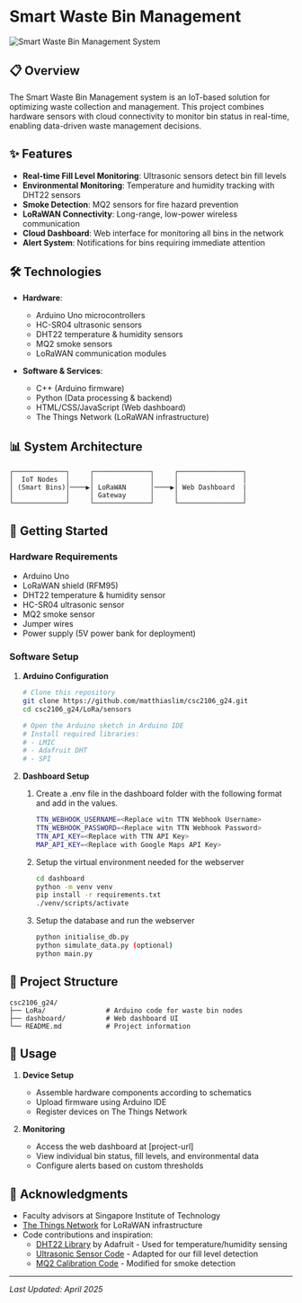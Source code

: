 # Smart Waste Bin Management

![Smart Waste Bin Management System](https://github.com/user-attachments/assets/e73b523b-c91c-491e-9ac6-e1af3a18a490)

## 📋 Overview

The Smart Waste Bin Management system is an IoT-based solution for optimizing waste collection and management. This project combines hardware sensors with cloud connectivity to monitor bin status in real-time, enabling data-driven waste management decisions.

## ✨ Features

- **Real-time Fill Level Monitoring**: Ultrasonic sensors detect bin fill levels
- **Environmental Monitoring**: Temperature and humidity tracking with DHT22 sensors
- **Smoke Detection**: MQ2 sensors for fire hazard prevention
- **LoRaWAN Connectivity**: Long-range, low-power wireless communication
- **Cloud Dashboard**: Web interface for monitoring all bins in the network
- **Alert System**: Notifications for bins requiring immediate attention

## 🛠️ Technologies

- **Hardware**:
  - Arduino Uno microcontrollers
  - HC-SR04 ultrasonic sensors
  - DHT22 temperature & humidity sensors
  - MQ2 smoke sensors
  - LoRaWAN communication modules

- **Software & Services**:
  - C++ (Arduino firmware)
  - Python (Data processing & backend)
  - HTML/CSS/JavaScript (Web dashboard)
  - The Things Network (LoRaWAN infrastructure)

## 📊 System Architecture

```
┌─────────────┐     ┌──────────────┐     ┌────────────────┐
│  IoT Nodes  │     │              │     │                │
│ (Smart Bins)│────▶│ LoRaWAN      │────▶│ Web Dashboard  |
│             │     │ Gateway      │     │                │     
└─────────────┘     └──────────────┘     └────────────────┘     
```

## 🚀 Getting Started

### Hardware Requirements

- Arduino Uno
- LoRaWAN shield (RFM95)
- DHT22 temperature & humidity sensor
- HC-SR04 ultrasonic sensor
- MQ2 smoke sensor
- Jumper wires
- Power supply (5V power bank for deployment)

### Software Setup

1. **Arduino Configuration**
   ```bash
   # Clone this repository
   git clone https://github.com/matthiaslim/csc2106_g24.git
   cd csc2106_g24/LoRa/sensors
   
   # Open the Arduino sketch in Arduino IDE
   # Install required libraries:
   # - LMIC
   # - Adafruit DHT
   # - SPI
   ```

2. **Dashboard Setup**
   
   1. Create a .env file in the dashboard folder with the following format and add in the values.

      ```bash
      TTN_WEBHOOK_USERNAME=<Replace witn TTN Webhook Username>
      TTN_WEBHOOK_PASSWORD=<Replace witn TTN Webhook Password>
      TTN_API_KEY=<Replace with TTN API Key>
      MAP_API_KEY=<Replace with Google Maps API Key>
      ```

   2. Setup the virtual environment needed for the webserver

      ```bash
      cd dashboard
      python -m venv venv
      pip install -r requirements.txt
      ./venv/scripts/activate
      ```
   
   3. Setup the database and run the webserver

      ```bash
      python initialise_db.py
      python simulate_data.py (optional)
      python main.py
      ```

## 📁 Project Structure

```
csc2106_g24/
├── LoRa/               # Arduino code for waste bin nodes
├── dashboard/          # Web dashboard UI
└── README.md           # Project information
```

## 📝 Usage

1. **Device Setup**
   - Assemble hardware components according to schematics
   - Upload firmware using Arduino IDE
   - Register devices on The Things Network

2. **Monitoring**
   - Access the web dashboard at [project-url]
   - View individual bin status, fill levels, and environmental data
   - Configure alerts based on custom thresholds

## 🙏 Acknowledgments

- Faculty advisors at Singapore Institute of Technology
- [The Things Network](https://www.thethingsnetwork.org/) for LoRaWAN infrastructure
- Code contributions and inspiration:
  - [DHT22 Library](https://github.com/adafruit/DHT-sensor-library) by Adafruit - Used for temperature/humidity sensing
  - [Ultrasonic Sensor Code](https://github.com/gamegine/HCSR04-ultrasonic-sensor-lib) - Adapted for our fill level detection
  - [MQ2 Calibration Code](https://sandboxelectronics.com/?p=165) - Modified for smoke detection

---

*Last Updated: April 2025*
